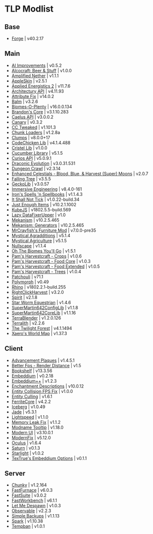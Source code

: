 # TLP Modlist

## Base
- [Forge](https://files.minecraftforge.net/net/minecraftforge/forge/index_1.18.2.html) | v40.2.17

## Main
- [AI Improvements](https://modrinth.com/mod/ai-improvements) | v0.5.2
- [Alcocraft: Beer & Stuff](https://www.curseforge.com/minecraft/mc-mods/alcocraft-beer-and-stuff) | v1.0.0
- [Amplified Nether](https://www.curseforge.com/minecraft/mc-mods/amplified-nether) | v1.1.1
- [AppleSkin](https://modrinth.com/mod/appleskin) | v2.5.1
- [Applied Energistics 2](https://modrinth.com/mod/ae2) | v11.7.6
- [Architectury API](https://modrinth.com/mod/architectury-api) | v4.11.93
- [Attribute Fix](https://modrinth.com/mod/attributefix) | v14.0.2
- [Balm](https://modrinth.com/mod/balm) | v3.2.6
- [Biomes-O-Plenty](https://modrinth.com/mod/biomes-o-plenty) | v16.0.0.134
- [Brandon's Core](https://modrinth.com/mod/brandons-core) | v3.1.10.283
- [Caelus API](https://modrinth.com/mod/caelus) | v3.0.0.2
- [Canary](https://modrinth.com/mod/canary) | v0.3.2
- [CC Tweaked](https://modrinth.com/mod/cc-tweaked) | v1.101.3
- [Chunk Loaders](https://modrinth.com/mod/chunk-loaders) | v1.2.8a
- [Clumps](https://modrinth.com/mod/clumps) | v8.0.0+17
- [CodeChicken Lib](https://modrinth.com/mod/codechicken-lib) | v4.1.4.488
- [Cristel Lib](https://modrinth.com/mod/cristel-lib) | v1.0.0
- [Cucumber Library](https://modrinth.com/mod/cucumber) | v5.1.5
- [Curios API](https://modrinth.com/mod/curios) | v5.0.9.1
- [Draconic Evolution](https://modrinth.com/mod/draconic-evolution) | v3.0.31.531
- [Dungeon Crawl](https://www.curseforge.com/minecraft/mc-mods/dungeon-crawl) | v2.3.14
- [Enhanced Celestials - Blood, Blue, & Harvest (Super) Moons](https://www.curseforge.com/minecraft/mc-mods/enhanced-celestials) | v2.0.7
- [Falling Tree](https://modrinth.com/mod/fallingtree) | v3.5.5
- [GeckoLib](https://modrinth.com/mod/geckolib) | v3.0.57
- [Immersive Engineering](https://modrinth.com/mod/immersiveengineering) | v8.4.0-161
- [Iron's Spells 'n Spellbooks](https://modrinth.com/mod/irons-spells-n-spellbooks) | v1.1.4.3
- [It Shall Not Tick](https://modrinth.com/mod/it-shall-not-tick-(isnt)) | v1.0.22-build.34
- [Just Enough Items](https://modrinth.com/mod/jei) | v10.2.1.1002
- [KubeJS](https://modrinth.com/mod/kubejs) | v1802.5.5-build.569
- [Lazy DataFixerUpper](https://www.curseforge.com/minecraft/mc-mods/lazy-dfu-forge) | v1.0
- [Mekanism](https://modrinth.com/mod/mekanism) | v10.2.5.465
- [Mekanism: Generators](https://modrinth.com/mod/mekanism-generators) | v10.2.5.465
- [MrCrayfish's Furniture Mod](https://www.curseforge.com/minecraft/mc-mods/mrcrayfish-furniture-mod) | v7.0.0-pre35
- [Mystical Agradditions](https://modrinth.com/mod/mystical-agradditions) | v5.1.4
- [Mystical Agriculture](https://modrinth.com/mod/mystical-agriculture) | v5.1.5
- [Nullscape](https://modrinth.com/mod/nullscape) | v1.1.4
- [Oh The Biomes You'll Go](https://modrinth.com/mod/biomesyougo) | v1.5.1
- [Pam's Harvestcraft - Crops](https://www.curseforge.com/minecraft/mc-mods/pams-harvestcraft-2-crops) | v1.0.6
- [Pam's Harvestcraft - Food Core](https://www.curseforge.com/minecraft/mc-mods/pams-harvestcraft-2-food-core) | v1.0.3
- [Pam's Harvestcraft - Food Extended](https://www.curseforge.com/minecraft/mc-mods/pams-harvestcraft-2-food-extended) | v1.0.5
- [Pam's Harvestcraft - Trees](https://www.curseforge.com/minecraft/mc-mods/pams-harvestcraft-2-trees) | v1.0.4
- [Patchouli](https://modrinth.com/mod/patchouli) | v71.1
- [Polymorph](https://modrinth.com/mod/polymorph) | v0.49
- [Rhino](https://modrinth.com/mod/rhino) | v1802.2.1-build.255
- [RightClickHarvest](https://modrinth.com/mod/rightclickharvest) | v3.2.0
- [Spirit](https://modrinth.com/mod/spirit) | v2.1.8
- [Star Worm Equestrian](https://modrinth.com/mod/swem) | v1.4.6
- [SuperMartin642ConfigLib](https://modrinth.com/mod/supermartijn642s-config-lib) | v1.1.8
- [SuperMartin642CoreLib](https://modrinth.com/mod/supermartijn642s-core-lib) | v1.1.16
- [TerraBlender](https://modrinth.com/mod/terrablender) | v1.2.0.126
- [Terralith](https://modrinth.com/mod/terralith) | v2.2.6
- [The Twilight Forest](https://www.curseforge.com/minecraft/mc-mods/the-twilight-forest) | v4.1.1494
- [Xaero's World Map](https://modrinth.com/mod/xaeros-world-map) | v1.37.3

## Client
- [Advancement Plaques](https://modrinth.com/mod/advancement-plaques) | v1.4.5.1
- [Better Fps - Render Distance](https://www.curseforge.com/minecraft/mc-mods/better-fps-render-distance) | v1.5
- [Bookshelf](https://modrinth.com/mod/bookshelf-lib) | v13.3.56
- [Embeddium](https://modrinth.com/mod/embeddium) | v0.2.18
- [Embeddium++](https://modrinth.com/mod/embeddiumplus) | v1.2.3
- [Enchantment Descriptions](https://modrinth.com/mod/enchantment-descriptions) | v10.0.12
- [Entity Collision FPS Fix](https://www.curseforge.com/minecraft/mc-mods/entity-collision-fps-fix) | v1.0.0
- [Entity Culling](https://modrinth.com/mod/entityculling) | v1.6.1
- [FerriteCore](https://modrinth.com/mod/ferrite-core) | v4.2.2
- [Iceberg](https://modrinth.com/mod/iceberg) | v1.0.49
- [Jade](https://modrinth.com/mod/jade) | v5.3.1
- [Lightspeed](https://modrinth.com/mod/lightspeed) | v1.1.0
- [Memory Leak Fix](https://modrinth.com/mod/memoryleakfix) | v1.1.2
- [Modname Tooltip](https://www.curseforge.com/minecraft/mc-mods/mod-name-tooltip) | v1.18.0
- [Modern UI](https://modrinth.com/mod/modern-ui) | v3.10.0.1
- [ModernFix](https://modrinth.com/mod/modernfix) | v5.12.0
- [Oculus](https://modrinth.com/mod/oculus) | v1.6.4
- [Saturn](https://modrinth.com/mod/saturn) | v0.1.3
- [Starlight](https://modrinth.com/mod/starlight-forge) | v1.0.2
- [TexTrue's Embeddium Options](https://modrinth.com/mod/textrues-embeddium-options) | v0.1.1

## Server
- [Chunky](https://modrinth.com/plugin/chunky) | v1.2.164
- [FastFurnace](https://www.curseforge.com/minecraft/mc-mods/fastfurnace) | v6.0.3
- [FastSuite](https://www.curseforge.com/minecraft/mc-mods/fastsuite) | v3.0.2
- [FastWorkbench](https://www.curseforge.com/minecraft/mc-mods/fastworkbench) | v6.1.1
- [Let Me Despawn](https://modrinth.com/plugin/lmd) | v1.0.3
- [Observable](https://modrinth.com/mod/observable) | v2.2.3
- [Simple Backups](https://modrinth.com/mod/simple-backups) | v1.1.13
- [Spark](https://modrinth.com/mod/spark) | v1.10.38
- [Tempban](https://www.curseforge.com/minecraft/mc-mods/tempban) | v1.0.1
